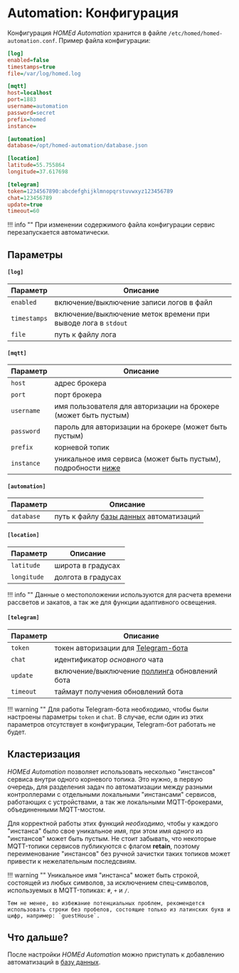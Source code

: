# Automation: Конфигурация

Конфигурация _HOMEd Automation_ хранится в файле `/etc/homed/homed-automation.conf`. Пример файла конфигурации:

```ini
[log]
enabled=false
timestamps=true
file=/var/log/homed.log

[mqtt]
host=localhost
port=1883
username=automation
password=secret
prefix=homed
instance=

[automation]
database=/opt/homed-automation/database.json

[location]
latitude=55.755864
longitude=37.617698

[telegram]
token=1234567890:abcdefghijklmnopqrstuvwxyz123456789
chat=123456789
update=true
timeout=60
```

!!! info ""
    При изменении содержимого файла конфигурации сервис перезапускается автоматически.

## Параметры

#### `[log]`

| Параметр | Описание |
|----------|----------|
| `enabled`    | включение/выключение записи логов в файл |
| `timestamps` | включение/выключение меток времени при выводе лога в `stdout` |
| `file`       | путь к файлу лога |

#### `[mqtt]`

| Параметр | Описание |
|----------|----------|
| `host`     | адрес брокера |
| `port`     | порт брокера |
| `username` | имя пользователя для авторизации на брокере (может быть пустым) |
| `password` | пароль для авторизации на брокере (может быть пустым) |
| `prefix`   | корневой топик |
| `instance` | уникальное имя сервиса (может быть пустым), подробности [ниже](#_2) |

#### `[automation]`

| Параметр | Описание |
|----------|----------|
| `database` | путь к файлу [базы данных](/automation/database/) автоматизаций|

#### `[location]`

| Параметр | Описание |
|----------|----------|
| `latitude`  | широта в градусах |
| `longitude` | долгота в градусах |

!!! info ""
    Данные о местоположении используются для расчета времени рассветов и закатов, а так же для функции адаптивного освещения.

#### `[telegram]`

| Параметр | Описание |
|----------|----------|
| `token`   | токен авторизации для [Telegram-бота](https://core.telegram.org/bots/api) |
| `chat`    | идентификатор _основного_ чата |
| `update`  | включение/выключение [поллинга](https://core.telegram.org/bots/api#getupdates) обновлений бота |
| `timeout` | таймаут получения обновлений бота |

!!! warning ""
    Для работы Telegram-бота необходимо, чтобы были настроены параметры `token` и `chat`. В случае, если один из этих параметров отсутствует в конфигурации, Telegram-бот работать не будет.

## Кластеризация

_HOMEd Automation_ позволяет использовать несколько "инстансов" сервиса внутри одного корневого топика. Это нужно, в первую очередь, для разделения задач по автоматизации между разными контроллерами с отдельными локальными "инстансами" сервисов, работающих с устройствами, а так же локальными MQTT-брокерами, объединенными MQTT-мостом.

Для корректной работы этих функций _необходимо_, чтобы у каждого "инстанса" было свое уникальное имя, при этом имя _одного_ из "инстансов" может быть пустым. Не стоит забывать, что некоторые MQTT-топики сервисов публикуются с флагом __retain__, поэтому переименование "инстансов" без ручной зачистки таких топиков может привести к нежелательным последсвиям.

!!! warning ""
    Уникальное имя "инстанса" может быть строкой, состоящей из любых символов, за исключением спец-символов, используемых в MQTT-топиках: `#`, `+` и `/`.

    Тем не менее, во избежание потенциальных проблем, рекомендется использовать строки без пробелов, состоящие только из латинских букв и цифр, например: `guestHouse`.

## Что дальше?

После настройки _HOMEd Automation_ можно приступать к добавлению автоматизаций в [базу данных](/automation/database/).
